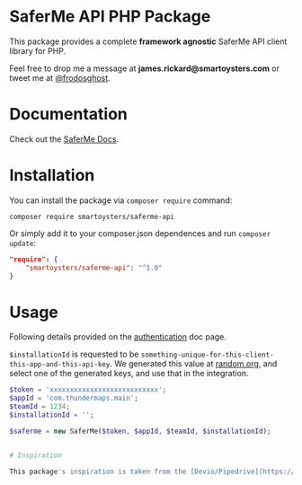 # SaferMe API PHP Package

This package provides a complete **framework agnostic** SaferMe API client library for PHP.

Feel free to drop me a message at __james.rickard@smartoysters.com__ or tweet me at [@frodosghost](https://twitter.com/frodosghost).

# Documentation

Check out the [SaferMe Docs](https://github.com/SaferMe/saferme-api-docs).

# Installation

You can install the package via `composer require` command:

```shell
composer require smartoysters/saferme-api
```

Or simply add it to your composer.json dependences and run `composer update`:

```json
"require": {
    "smartoysters/saferme-api": "^1.0"
}
```

# Usage

Following details provided on the [authentication](https://github.com/SaferMe/saferme-api-docs/blob/master/005_authentication.md) doc page.

`$installationId` is requested to be `something-unique-for-this-client-this-app-and-this-api-key`. We generated this value at [random.org](https://www.random.org/strings/?num=10&len=20&digits=on&upperalpha=on&loweralpha=on&unique=on&format=html&rnd=new), and select one of the generated keys, and use that in the integration.

```php
$token = 'xxxxxxxxxxxxxxxxxxxxxxxxxxx';
$appId = 'com.thundermaps.main';
$teamId = 1234;
$installationId = '';

$saferme = new SaferMe($token, $appId, $teamId, $installationId);


# Inspiration

This package's inspiration is taken from the [Devio/Pipedrive](https://github.com/IsraelOrtuno/pipedrive) - it is such a nice code format for API interaction. Check him out on twitter :: [@IsraelOrtuno](https://twitter.com/IsraelOrtuno).
